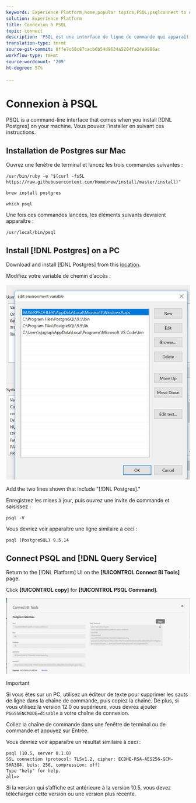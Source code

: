 ```yaml
---
keywords: Experience Platform;home;popular topics;PSQL;psqlconnect to query service;Query service;query service;
solution: Experience Platform
title: Connexion à PSQL
topic: connect
description: 'PSQL est une interface de ligne de commande qui apparaît lorsque vous installez Postgres sur votre machine. Vous pouvez l’installer en suivant ces instructions. '
translation-type: tm+mt
source-git-commit: 8ffe7c68c87cacb6b54d9634a5204fa24a9986ac
workflow-type: tm+mt
source-wordcount: '209'
ht-degree: 57%

---
```



# Connexion à PSQL

PSQL is a command-line interface that comes when you install [!DNL Postgres] on your machine. Vous pouvez l’installer en suivant ces instructions.

## Installation de Postgres sur Mac

Ouvrez une fenêtre de terminal et lancez les trois commandes suivantes :

```shell
/usr/bin/ruby -e "$(curl -fsSL https://raw.githubusercontent.com/Homebrew/install/master/install)"
```

```shell
brew install postgres
```

```shell
which psql
```

Une fois ces commandes lancées, les éléments suivants devraient apparaître :

```shell
/usr/local/bin/psql
```

## Install [!DNL Postgres] on a PC

Download and install [!DNL Postgres] from this [location](https://www.postgresql.org/download/windows/).

Modifiez votre variable de chemin d’accès :

![Image](../images/clients/psql/path.png)

Add the two lines shown that include &quot;[!DNL Postgres].&quot;

Enregistrez les mises à jour, puis ouvrez une invite de commande et saisissez :

```shell
psql -V
```

Vous devriez voir apparaître une ligne similaire à ceci :

```shell
psql (PostgreSQL) 9.5.14
```

## Connect PSQL and [!DNL Query Service]

Return to the [!DNL Platform] UI on the **[!UICONTROL Connect BI Tools]** page.

Click **[!UICONTROL copy]** for **[!UICONTROL PSQL Command]**.

![Image](../images/clients/psql/connect-bi.png)

>[!IMPORTANT]
>
>Si vous êtes sur un PC, utilisez un éditeur de texte pour supprimer les sauts de ligne dans la chaîne de commande, puis copiez la chaîne. De plus, si vous utilisez la version 12.0 ou supérieure, vous devrez ajouter `PGGSSENCMODE=disable` à votre chaîne de connexion.

Collez la chaîne de commande dans une fenêtre de terminal ou de commande et appuyez sur Entrée.

Vous devriez voir apparaître un résultat similaire à ceci :

```shell
psql (10.5, server 0.1.0)
SSL connection (protocol: TLSv1.2, cipher: ECDHE-RSA-AES256-GCM-SHA384, bits: 256, compression: off)
Type "help" for help.
all=>
```

Si la version qui s’affiche est antérieure à la version 10.5, vous devez télécharger cette version ou une version plus récente.